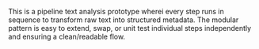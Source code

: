 This is a pipeline text analysis prototype wherei every step runs in sequence to transform raw text into structured metadata. The modular pattern is easy to extend, swap, or unit test individual steps independently and ensuring a clean/readable flow.
